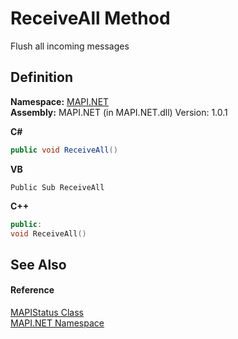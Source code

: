# ReceiveAll Method


Flush all incoming messages



## Definition
**Namespace:** <a href="N_MAPI_NET.md">MAPI.NET</a>  
**Assembly:** MAPI.NET (in MAPI.NET.dll) Version: 1.0.1

**C#**
``` C#
public void ReceiveAll()
```
**VB**
``` VB
Public Sub ReceiveAll
```
**C++**
``` C++
public:
void ReceiveAll()
```



## See Also


#### Reference
<a href="T_MAPI_NET_MAPIStatus.md">MAPIStatus Class</a>  
<a href="N_MAPI_NET.md">MAPI.NET Namespace</a>  
